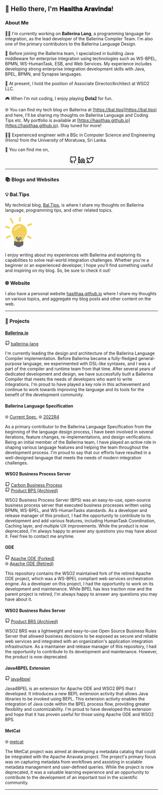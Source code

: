 ## 👋 Hello there, I'm 𝐇𝐚𝐬𝐢𝐭𝐡𝐚 𝐀𝐫𝐚𝐯𝐢𝐧𝐝𝐚!

### About Me

👨‍💻 I'm currently working on **Ballerina Lang**, a programming language for integration, as the lead developer of the Ballerina Compiler Team. I'm also one of the primary contributors to the Ballerina Language Design.

🚀 Before joining the Ballerina team, I specialized in building Java middleware for enterprise integration using technologies such as WS-BPEL, BPMN, WS-HumanTask, ESB, and Web Services. My experience includes developing strong enterprise integration development skills with Java, BPEL, BPMN, and Synapse languages.

🏢 At present, I hold the position of Associate Director/Architect at WSO2 LLC.

🎮 When I'm not coding, I enjoy playing 𝐃𝐨𝐭𝐚𝟐 for fun.

🌐 You can find my tech blog on Ballerina at [https://bal.tips](https://bal.tips) and here, I'll be sharing my thoughts on Ballerina Language and Coding Tips etc. My portfolio is available at [https://hasithaa.github.io](https://hasithaa.github.io). Stay tuned for more!

🧑‍🎓 Experienced engineer with a BSc in Computer Science and Engineering (Hons) from the University of Moratuwa, Sri Lanka.

🔗 You can find me on,
<div class="social-icons" style="text-align:center;">
<a href="https://github.com/hasithaa/" target="_blank" rel="noopener noreferrer me" title="Github" ><img src="github.svg" height="24px" width="24px" alt="GitHub" />
</a>
<a href="https://www.linkedin.com/in/hasithaaravinda/" target="_blank" rel="noopener noreferrer me" title="Linkedin"><img src="linkedin.svg" height="24px" width="24px" alt="LinkedIn" />
</a>
<a href="https://twitter.com/HasithaAravinda" target="_blank" rel="noopener noreferrer me" title="Twitter"><img src="twitter.svg" height="24px" width="24px" alt="Twitter" />
</a>
</div>

---
### 📚 Blogs and Websites

### 💡 Bal.Tips

My technical blog, [Bal.Tips](https://bal.tips), is where I share my thoughts on Ballerina language, programming tips, and other related topics.

<img src="baltips.png" alt="bal.tips" />

I enjoy writing about my experiences with Ballerina and exploring its capabilities to solve real-world integration challenges. Whether you're a beginner or an experienced developer, I hope you'll find something useful and inspiring on my blog. So, be sure to check it out!

### 🌐 Website

I also have a personal website [hasithaa.github.io](https://hasithaa.github.io) where I share my thoughts on various topics, and aggregate my blog posts and other content on the web.

---

### 🚀 Projects

#### [Ballerina.io](https://ballerina.io)

<img src="github.svg" height="15px" width="15px" alt="GitHub" /> [ballerina-lang](https://github.com/ballerina-platform/ballerina-lang) 

I'm currently leading the design and architecture of the Ballerina Language Compiler implementation. Before Ballerina became a fully-fledged general-purpose language, we experimented with DSL-like syntaxes, and I was a part of the compiler and runtime team from that time. After several years of dedicated development and design, we have successfully built a Ballerina Compiler that meets the needs of developers who want to write integrations. I'm proud to have played a key role in this achievement and continue to work towards improving the language and its tools for the benefit of the development community.

#### Ballerina Language Specification

🌐 [Current Spec](https://ballerina.io/spec/lang/master), 🌐 [2022R4](https://ballerina.io/spec/lang/2022R4/)

As a primary contributor to the Ballerina Language Specification from the beginning of the language design process, I have been involved in several iterations, feature changes, re-implementations, and design verifications. Being an initial member of the Ballerina team, I have played an active role in shaping various language features and helping the team throughout the development process. I'm proud to say that our efforts have resulted in a well-designed language that meets the needs of modern integration challenges.

#### WSO2 Business Process Server

<img src="github.svg" height="15px" width="15px" alt="GitHub" /> [Carbon Business Process](https://github.com/wso2/carbon-business-process) <br/>
<img src="github.svg" height="15px" width="15px" alt="GitHub" /> [Product BPS (Archived)](https://github.com/wso2-attic/product-bps)<br/>

WSO2 Business Process Server (BPS) was an easy-to-use, open-source business process server that executed business processes written using BPMN, WS-BPEL, and WS-HumanTasks standards. As a developer and release manager of this product, I had the opportunity to contribute to its development and add various features, including HumanTask Coordination, Caching layer, and multiple UX improvements. While the product is now deprecated, I'm always happy to answer any questions you may have about it. Feel free to contact me anytime.

#### ODE

<img src="github.svg" height="15px" width="15px" alt="GitHub" /> [Apache ODE (Forked)](https://github.com/wso2/wso2-ode)<br/>
🌐 [Apache ODE (Retired)](https://ode.apache.org/)

This repository contains the WSO2 maintained fork of the retired Apache ODE project, which was a WS-BPEL compliant web services orchestration engine. As a developer on this project, I had the opportunity to work on its development and maintenance. While BPEL has less traction now and the parent project is retired, I'm always happy to answer any questions you may have about it.

#### WSO2 Business Rules Server

<img src="github.svg" height="15px" width="15px" alt="GitHub" /> [Product BRS (Archived)](https://github.com/wso2-attic/product-brs)

WSO2 BRS was a lightweight and easy-to-use Open Source Business Rules Server that allowed business decisions to be exposed as secure and reliable web services and integrated with an organization's application integration infrastructure. As a maintainer and release manager of this repository, I had the opportunity to contribute to its development and maintenance. However, the product is now deprecated.

#### Java4BPEL Extension

<img src="github.svg" height="15px" width="15px" alt="GitHub" /> [java4bpel](https://github.com/hasithaa/java4bpel)<br/>

Java4BPEL is an extension for Apache ODE and WSO2 BPS that I developed. It introduces a new BEPL extension activity that allows Java libraries to be invoked using BEPL. This extension activity enables the integration of Java code within the BPEL process flow, providing greater flexibility and customizability. I'm proud to have developed this extension and hope that it has proven useful for those using Apache ODE and WSO2 BPS.

#### MetCat

🌐 [metcat](https://code.google.com/archive/a/apache-extras.org/p/metcat)<br/>

The MetCat project was aimed at developing a metadata catalog that could be integrated with the Apache Airavata project. The project's primary focus was on capturing metadata from workflows and assisting in scalable metadata management and user-defined queries. While the project is now deprecated, it was a valuable learning experience and an opportunity to contribute to the development of an important tool in the scientific community. 

---